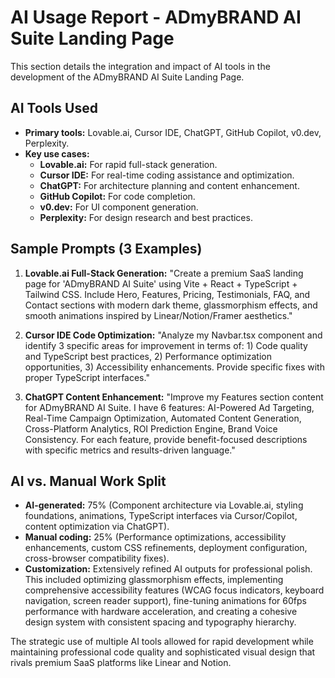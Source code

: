 # AI Usage Report - ADmyBRAND AI Suite Landing Page

This section details the integration and impact of AI tools in the development of the ADmyBRAND AI Suite Landing Page.

## AI Tools Used

  * **Primary tools:** Lovable.ai, Cursor IDE, ChatGPT, GitHub Copilot, v0.dev, Perplexity.
  * **Key use cases:**
      * **Lovable.ai:** For rapid full-stack generation.
      * **Cursor IDE:** For real-time coding assistance and optimization.
      * **ChatGPT:** For architecture planning and content enhancement.
      * **GitHub Copilot:** For code completion.
      * **v0.dev:** For UI component generation.
      * **Perplexity:** For design research and best practices.

## Sample Prompts (3 Examples)

1.  **Lovable.ai Full-Stack Generation:**
    "Create a premium SaaS landing page for 'ADmyBRAND AI Suite' using Vite + React + TypeScript + Tailwind CSS. Include Hero, Features, Pricing, Testimonials, FAQ, and Contact sections with modern dark theme, glassmorphism effects, and smooth animations inspired by Linear/Notion/Framer aesthetics."

2.  **Cursor IDE Code Optimization:**
    "Analyze my Navbar.tsx component and identify 3 specific areas for improvement in terms of: 1) Code quality and TypeScript best practices, 2) Performance optimization opportunities, 3) Accessibility enhancements. Provide specific fixes with proper TypeScript interfaces."

3.  **ChatGPT Content Enhancement:**
    "Improve my Features section content for ADmyBRAND AI Suite. I have 6 features: AI-Powered Ad Targeting, Real-Time Campaign Optimization, Automated Content Generation, Cross-Platform Analytics, ROI Prediction Engine, Brand Voice Consistency. For each feature, provide benefit-focused descriptions with specific metrics and results-driven language."

## AI vs. Manual Work Split

  * **AI-generated:** 75% (Component architecture via Lovable.ai, styling foundations, animations, TypeScript interfaces via Cursor/Copilot, content optimization via ChatGPT).
  * **Manual coding:** 25% (Performance optimizations, accessibility enhancements, custom CSS refinements, deployment configuration, cross-browser compatibility fixes).
  * **Customization:** Extensively refined AI outputs for professional polish. This included optimizing glassmorphism effects, implementing comprehensive accessibility features (WCAG focus indicators, keyboard navigation, screen reader support), fine-tuning animations for 60fps performance with hardware acceleration, and creating a cohesive design system with consistent spacing and typography hierarchy.

The strategic use of multiple AI tools allowed for rapid development while maintaining professional code quality and sophisticated visual design that rivals premium SaaS platforms like Linear and Notion.
